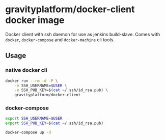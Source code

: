# gravityplatform/docker-client docker image

Docker client with ssh daemon for use as jenkins build-slave. Comes with ``docker``, ``docker-compose`` and ``docker-machine`` cli tools.

## Usage

### native docker cli

```bash
docker run --rm -d -P \
    -e SSH_USERNAME=$USER \
    -e SSH_PUB_KEY=$(cat ~/.ssh/id_rsa.pub) \
    gravityplatform/docker-client
```

### docker-compose

```bash
export SSH_USERNAME=$USER
export SSH_PUB_KEY=$(cat ~/.ssh/id_rsa.pub)

docker-compose up -d
```
